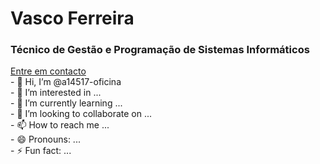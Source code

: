 <h1>Vasco Ferreira</h1>
<h3>Técnico de Gestão e Programação de Sistemas Informáticos</h3>
<a href="mailto:a14517@oficina.pt">
  Entre em contacto
</a> <br>
- 👋 Hi, I’m @a14517-oficina <br>
- 👀 I’m interested in ... <br>
- 🌱 I’m currently learning ... <br>
- 💞️ I’m looking to collaborate on ... <br>
- 📫 How to reach me ... <br>
- 😄 Pronouns: ... <br>
- ⚡ Fun fact: ... 
<!---
a14517-oficina/a14517-oficina is a ✨ special ✨ repository because its `README.md` (this file) appears on your GitHub profile.
You can click the Preview link to take a look at your changes.
--->
